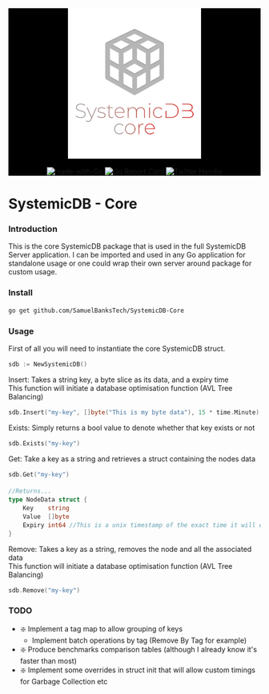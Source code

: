 <div align="center" style="background: black">
<img height="300" src="./res/logo-transparent.webp" alt="SystemicDB Logo" />

[![made-with-Go](https://img.shields.io/badge/Made%20with-Go-1f425f.svg)](http://golang.org)
[![Go Report Card](https://goreportcard.com/badge/github.com/SamuelBanksTech/SystemicDB-Core)](https://goreportcard.com/report/github.com/SamuelBanksTech/SystemicDB-Core)
[![Twitter Handle](https://img.shields.io/twitter/follow/samuelbankstech)](https://twitter.com/samuelbankstech)

</div>


# SystemicDB - Core

### Introduction

This is the core SystemicDB package that is used in the full SystemicDB Server application. I can be imported and used in any Go application for standalone usage or one could wrap their own server around package for custom usage.

### Install

```bash 
go get github.com/SamuelBanksTech/SystemicDB-Core
```

### Usage

First of all you will need to instantiate the core SystemicDB struct.

```go
sdb := NewSystemicDB()
```

Insert: Takes a string key, a byte slice as its data, and a expiry time  
This function will initiate a database optimisation function (AVL Tree Balancing)

```go
sdb.Insert("my-key", []byte("This is my byte data"), 15 * time.Minute)
```

Exists: Simply returns a bool value to denote whether that key exists or not 

```go
sdb.Exists("my-key")
```

Get: Take a key as a string and retrieves a struct containing the nodes data

```go
sdb.Get("my-key")

//Returns...
type NodeData struct {
    Key    string
    Value  []byte
    Expiry int64 //This is a unix timestamp of the exact time it will expire and bew removed from the database
}
```

Remove: Takes a key as a string, removes the node and all the associated data  
This function will initiate a database optimisation function (AVL Tree Balancing)

```go
sdb.Remove("my-key")
```

### TODO

- ❇️ Implement a tag map to allow grouping of keys
  - Implement batch operations by tag (Remove By Tag for example)
- ❇️ Produce benchmarks comparison tables (although I already know it's faster than most)
- ❇️ Implement some overrides in struct init that will allow custom timings for Garbage Collection etc